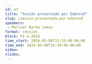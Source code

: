 ```yaml
---
id: a7
title: "Sesión presentada por Edenred"
slug: /sesion-presentada-por-edenred
speakers:
 - Marisol Barba Lemus
format: session
block: h1-a-2024
time_start: 2024-05-08T13:55:00-06:00
time_end: 2024-05-08T14:30:00-06:00
video:
slides:
---
```


